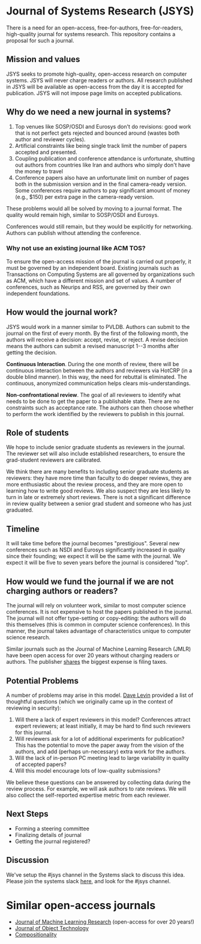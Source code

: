 Journal of Systems Research (JSYS)
==================================
There is a need for an open-access, free-for-authors, free-for-readers, high-quality journal for systems research. This repository contains a proposal for such a journal.

## Mission and values

JSYS seeks to promote high-quality, open-access research on computer
systems. JSYS will never charge readers or authors. All research
published in JSYS will be available as open-access from the day it is
accepted for publication. JSYS will not impose page limits on accepted
publications.

## Why do we need a new journal in systems?

1. Top venues like SOSP/OSDI and Eurosys don't do revisions: good work that is not perfect gets rejected and bounced around (wastes both author and reviewer cycles).
2. Artificial constraints like being single track limit the number of papers accepted and presented.
3. Coupling publication and conference attendance is unfortunate, shutting out authors from countries like Iran and authors who simply don't have the money to travel
4. Conference papers also have an unfortunate limit on number of pages both in the submission version and in the final camera-ready version. Some conferences require authors to pay significant amount of money (e.g., $150) per extra page in the camera-ready version.

These problems would all be solved by moving to a journal format. The
quality would remain high, similar to SOSP/OSDI and Eurosys.

Conferences would still remain, but they would be explicitly for networking. Authors can publish without attending the conference. 

### Why not use an existing journal like ACM TOS?

To ensure the open-access mission of the journal is carried out
properly, it must be governed by an independent board. Existing
journals such as Transactions on Computing Systems are all governed by
organizations such as ACM, which have a different mission and set of
values. A number of conferences, such as Neurips and RSS, are governed
by their own independent foundations.

## How would the journal work? 

JSYS would work in a manner similar to PVLDB. Authors can submit to
the journal on the first of every month. By the first of the following
month, the authors will receive a decision: accept, revise, or
reject. A revise decision means the authors can submit a revised
manuscript 1--3 months after getting the decision.

**Continuous Interaction**. During the one month of review, there will be
continuous interaction between the authors and reviewers via
HotCRP (in a double blind manner). In this way, the need for rebuttal
is eliminated. The continuous, anonymized communication helps clears
mis-understandings. 

**Non-confrontational review**. The goal of all reviewers to identify
what needs to be done to get the paper to a publishable
state. There are no constraints such as acceptance rate. The authors
can then choose whether to perform the work identified by the
reviewers to publish in this journal.


## Role of students

We hope to include senior graduate students as reviewers in the
journal. The reviewer set will also include established
researchers, to ensure the grad-student reviewers are calibrated. 

We think there are many benefits to including senior graduate students
as reviewers: they have more time than faculty to do deeper reviews,
they are more enthusiastic about the review process, and they are more
open to learning how to write good reviews. We also suspect they are
less likely to turn in late or extremely short reviews. There is not a
significant difference in review quality between a senior grad student
and someone who has just graduated.

## Timeline 

It will take time before the journal becomes "prestigious". Several
new conferences such as NSDI and Eurosys significantly increased in
quality since their founding; we expect it will be the same with the
journal. We expect it will be five to seven years before the journal
is considered "top". 

## How would we fund the journal if we are not charging authors or readers? 

The journal will rely on volunteer work, similar to most computer
science conferences. It is not expensive to host the papers published
in the journal. The journal will not offer type-setting or
copy-editing: the authors will do this themselves (this is common in
computer science conferences). In this manner, the journal takes
advantage of characteristics unique to computer science research.

Similar journals such as the Journal of Machine Learning Research
(JMLR) have been open access for over 20 years without charging
readers or authors. The publisher [shares](https://blogs.harvard.edu/pamphlet/2012/03/06/an-efficient-journal/) the biggest expense is
filing taxes. 

## Potential Problems

A number of problems may arise in this model. [Dave
Levin](https://www.cs.umd.edu/~dml/) provided a list of thoughtful
questions (which we originally came up in the context of reviewing in
security):

1. Will there a lack of expert reviewers in this model? Conferences
   attract expert reviewers; at least initially, it may be hard to
   find such reviewers for this journal.
2. Will reviewers ask for a lot of additional experiments for
   publication? This has the potential to move the paper away from the
   vision of the authors, and add (perhaps un-necessary) extra work
   for the authors.
3. Will the lack of in-person PC meeting lead to large variability in
   quality of accepted papers? 
4. Will this model encourage lots of low-quality submissions? 

We believe these questions can be answered by collecting data during
the review process. For example, we will ask authors to rate
reviews. We will also collect the self-reported expertise metric from
each reviewer. 

## Next Steps
- Forming a steering committee
- Finalizing details of journal
- Getting the journal registered? 

## Discussion

We've setup the #jsys channel in the Systems slack to discuss this
idea. Please join the systems slack
[here](http://bit.ly/join-systems-slack-2019), and look for the #jsys
channel. 

Similar open-access journals
=============================
- [Journal of Machine Learning Research](http://www.jmlr.org/)
  (open-access for over 20 years!)
- [Journal of Object Technology](http://www.jot.fm/index.html)
- [Compositionality](http://compositionality-journal.org/)

